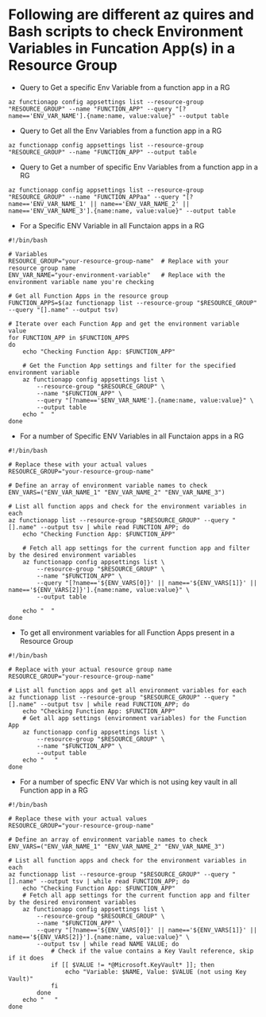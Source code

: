 # Following are different az quires and Bash scripts to check Environment Variables in Funcation App(s) in a Resource Group
 
- Query to Get a specific Env Variable from a function app in a RG

```
az functionapp config appsettings list --resource-group "RESOURCE_GROUP" --name "FUNCTION_APP" --query "[?name=='ENV_VAR_NAME'].{name:name, value:value}" --output table
```

- Query to Get all the Env Variables from a function app in a RG

```
az functionapp config appsettings list --resource-group "RESOURCE_GROUP" --name "FUNCTION_APP" --output table
```

- Query to Get a number of specific Env Variables from a function app in a RG

```
az functionapp config appsettings list --resource-group "RESOURCE_GROUP" --name "FUNCTION_APPaa" --query "[?name=='ENV_VAR_NAME_1' || name=='ENV_VAR_NAME_2' || name=='ENV_VAR_NAME_3'].{name:name, value:value}" --output table
```

- For a Specific ENV Variable in all Functaion apps in a RG

```
#!/bin/bash

# Variables
RESOURCE_GROUP="your-resource-group-name"  # Replace with your resource group name
ENV_VAR_NAME="your-environment-variable"   # Replace with the environment variable name you're checking

# Get all Function Apps in the resource group
FUNCTION_APPS=$(az functionapp list --resource-group "$RESOURCE_GROUP" --query "[].name" --output tsv)

# Iterate over each Function App and get the environment variable value
for FUNCTION_APP in $FUNCTION_APPS
do
    echo "Checking Function App: $FUNCTION_APP"
    
    # Get the Function App settings and filter for the specified environment variable
    az functionapp config appsettings list \
        --resource-group "$RESOURCE_GROUP" \
        --name "$FUNCTION_APP" \
        --query "[?name=='$ENV_VAR_NAME'].{name:name, value:value}" \
        --output table
    echo "  "
done
```

- For a number of Specific ENV Variables in all Functaion apps in a RG

```
#!/bin/bash

# Replace these with your actual values
RESOURCE_GROUP="your-resource-group-name"

# Define an array of environment variable names to check
ENV_VARS=("ENV_VAR_NAME_1" "ENV_VAR_NAME_2" "ENV_VAR_NAME_3")

# List all function apps and check for the environment variables in each
az functionapp list --resource-group "$RESOURCE_GROUP" --query "[].name" --output tsv | while read FUNCTION_APP; do
    echo "Checking Function App: $FUNCTION_APP"
    
    # Fetch all app settings for the current function app and filter by the desired environment variables
    az functionapp config appsettings list \
        --resource-group "$RESOURCE_GROUP" \
        --name "$FUNCTION_APP" \
        --query "[?name=='${ENV_VARS[0]}' || name=='${ENV_VARS[1]}' || name=='${ENV_VARS[2]}'].{name:name, value:value}" \
        --output table

    echo "  "
done
```
- To get all environment variables for all Function Apps present in a Resource Group
```
#!/bin/bash

# Replace with your actual resource group name
RESOURCE_GROUP="your-resource-group-name"

# List all function apps and get all environment variables for each
az functionapp list --resource-group "$RESOURCE_GROUP" --query "[].name" --output tsv | while read FUNCTION_APP; do
    echo "Checking Function App: $FUNCTION_APP"
    # Get all app settings (environment variables) for the Function App
    az functionapp config appsettings list \
        --resource-group "$RESOURCE_GROUP" \
        --name "$FUNCTION_APP" \
        --output table
    echo "   "
done
```

- For a number of specfic ENV Var which is not using key vault in all Function app in a RG

```
#!/bin/bash

# Replace these with your actual values
RESOURCE_GROUP="your-resource-group-name"

# Define an array of environment variable names to check
ENV_VARS=("ENV_VAR_NAME_1" "ENV_VAR_NAME_2" "ENV_VAR_NAME_3")

# List all function apps and check for the environment variables in each
az functionapp list --resource-group "$RESOURCE_GROUP" --query "[].name" --output tsv | while read FUNCTION_APP; do
    echo "Checking Function App: $FUNCTION_APP"
    # Fetch all app settings for the current function app and filter by the desired environment variables
    az functionapp config appsettings list \
        --resource-group "$RESOURCE_GROUP" \
        --name "$FUNCTION_APP" \
        --query "[?name=='${ENV_VARS[0]}' || name=='${ENV_VARS[1]}' || name=='${ENV_VARS[2]}'].{name:name, value:value}" \
        --output tsv | while read NAME VALUE; do
            # Check if the value contains a Key Vault reference, skip if it does
            if [[ $VALUE != *@Microsoft.KeyVault* ]]; then
                echo "Variable: $NAME, Value: $VALUE (not using Key Vault)"
            fi
        done
    echo "   "
done
```
